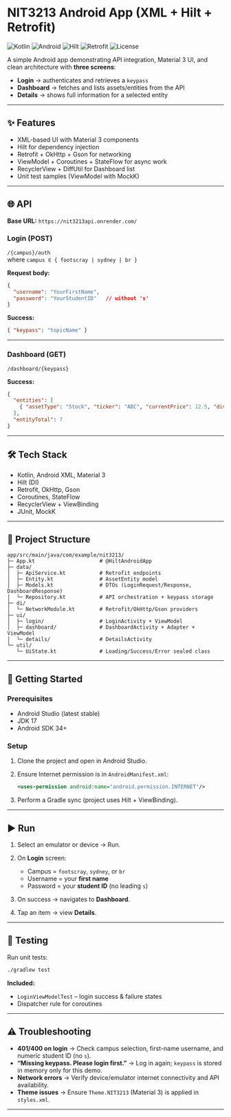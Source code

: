 
# NIT3213 Android App (XML + Hilt + Retrofit)

![Kotlin](https://img.shields.io/badge/Kotlin-1.9-blueviolet?logo=kotlin)
![Android](https://img.shields.io/badge/Android-UI-green?logo=android)
![Hilt](https://img.shields.io/badge/Hilt-DI-informational)
![Retrofit](https://img.shields.io/badge/Retrofit-Networking-brightgreen)
![License](https://img.shields.io/badge/License-MIT-lightgrey)

A simple Android app demonstrating API integration, Material 3 UI, and clean architecture with **three screens**:

- **Login** → authenticates and retrieves a `keypass`  
- **Dashboard** → fetches and lists assets/entities from the API  
- **Details** → shows full information for a selected entity  

---

## ✨ Features
- XML-based UI with Material 3 components  
- Hilt for dependency injection  
- Retrofit + OkHttp + Gson for networking  
- ViewModel + Coroutines + StateFlow for async work  
- RecyclerView + DiffUtil for Dashboard list  
- Unit test samples (ViewModel with MockK)  

---

## 🌐 API

**Base URL:** `https://nit3213api.onrender.com/`

### Login (POST)

`/{campus}/auth`  
where `campus ∈ { footscray | sydney | br }`

**Request body:**
```json
{
  "username": "YourFirstName",
  "password": "YourStudentID"   // without 's'
}
````

**Success:**

```json
{ "keypass": "topicName" }
```

---

### Dashboard (GET)

`/dashboard/{keypass}`

**Success:**

```json
{
  "entities": [
    { "assetType": "Stock", "ticker": "ABC", "currentPrice": 12.5, "dividendYield": 0.04, "description": "..." }
  ],
  "entityTotal": 7
}
```

---

## 🛠 Tech Stack

* Kotlin, Android XML, Material 3
* Hilt (DI)
* Retrofit, OkHttp, Gson
* Coroutines, StateFlow
* RecyclerView + ViewBinding
* JUnit, MockK

---

## 📂 Project Structure

```
app/src/main/java/com/example/nit3213/
├─ App.kt                     # @HiltAndroidApp
├─ data/
│  ├─ ApiService.kt           # Retrofit endpoints
│  ├─ Entity.kt               # AssetEntity model
│  ├─ Models.kt               # DTOs (LoginRequest/Response, DashboardResponse)
│  └─ Repository.kt           # API orchestration + keypass storage
├─ di/
│  └─ NetworkModule.kt        # Retrofit/OkHttp/Gson providers
├─ ui/
│  ├─ login/                  # LoginActivity + ViewModel
│  ├─ dashboard/              # DashboardActivity + Adapter + ViewModel
│  └─ details/                # DetailsActivity
└─ util/
   └─ UiState.kt              # Loading/Success/Error sealed class
```

---

## 🚀 Getting Started

### Prerequisites

* Android Studio (latest stable)
* JDK 17
* Android SDK 34+

### Setup

1. Clone the project and open in Android Studio.
2. Ensure Internet permission is in `AndroidManifest.xml`:

   ```xml
   <uses-permission android:name="android.permission.INTERNET"/>
   ```
3. Perform a Gradle sync (project uses Hilt + ViewBinding).

---

## ▶️ Run

1. Select an emulator or device → Run.
2. On **Login** screen:

   * Campus = `footscray`, `sydney`, or `br`
   * Username = your **first name**
   * Password = your **student ID** (no leading `s`)
3. On success → navigates to **Dashboard**.
4. Tap an item → view **Details**.

---

## 🧪 Testing

Run unit tests:

```bash
./gradlew test
```

**Included:**

* `LoginViewModelTest` – login success & failure states
* Dispatcher rule for coroutines

---

## ⚠️ Troubleshooting

* **401/400 on login** → Check campus selection, first-name username, and numeric student ID (no `s`).
* **“Missing keypass. Please login first.”** → Log in again; `keypass` is stored in memory only for this demo.
* **Network errors** → Verify device/emulator internet connectivity and API availability.
* **Theme issues** → Ensure `Theme.NIT3213` (Material 3) is applied in `styles.xml`.

---

